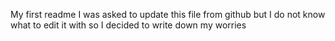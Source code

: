 My first readme
I was asked to update this file from github but I do not know what to edit it with
so I decided to write down my worries
